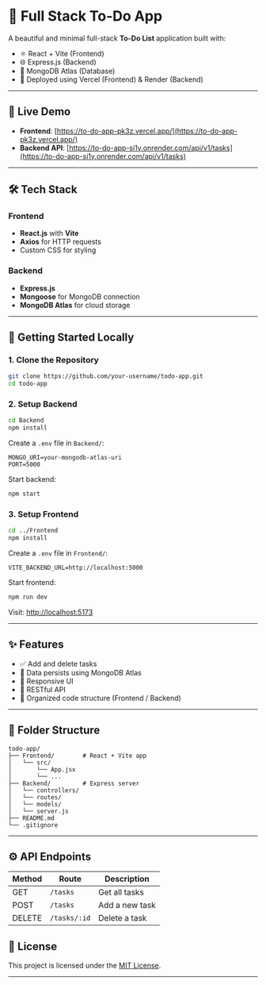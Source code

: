# 📝 Full Stack To-Do App

A beautiful and minimal full-stack **To-Do List** application built with:

- ⚛️ React + Vite (Frontend)
- 🌐 Express.js (Backend)
- 🍃 MongoDB Atlas (Database)
- 🚀 Deployed using Vercel (Frontend) & Render (Backend)

---

## 🔗 Live Demo

- **Frontend**: [https://to-do-app-pk3z.vercel.app/](https://to-do-app-pk3z.vercel.app/)
- **Backend API**: [https://to-do-app-si1y.onrender.com/api/v1/tasks](https://to-do-app-si1y.onrender.com/api/v1/tasks)

---

## 🛠 Tech Stack

### Frontend
- **React.js** with **Vite**
- **Axios** for HTTP requests
- Custom CSS for styling

### Backend
- **Express.js**
- **Mongoose** for MongoDB connection
- **MongoDB Atlas** for cloud storage

---

## 🚀 Getting Started Locally

### 1. Clone the Repository

```bash
git clone https://github.com/your-username/todo-app.git
cd todo-app
````

### 2. Setup Backend

```bash
cd Backend
npm install
```

Create a `.env` file in `Backend/`:

```env
MONGO_URI=your-mongodb-atlas-uri
PORT=5000
```

Start backend:

```bash
npm start
```

### 3. Setup Frontend

```bash
cd ../Frontend
npm install
```

Create a `.env` file in `Frontend/`:

```env
VITE_BACKEND_URL=http://localhost:5000
```

Start frontend:

```bash
npm run dev
```

Visit: [http://localhost:5173](http://localhost:5173)

---

## ✨ Features

* ✅ Add and delete tasks
* 💾 Data persists using MongoDB Atlas
* 📱 Responsive UI
* 🔗 RESTful API
* 📂 Organized code structure (Frontend / Backend)

---

## 🧾 Folder Structure

```
todo-app/
├── Frontend/        # React + Vite app
│   └── src/
│       └── App.jsx
│       └── ...
├── Backend/         # Express server
│   └── controllers/
│   └── routes/
│   └── models/
│   └── server.js
├── README.md
└── .gitignore
```

---

## ⚙️ API Endpoints

| Method | Route        | Description    |
| ------ | ------------ | -------------- |
| GET    | `/tasks`     | Get all tasks  |
| POST   | `/tasks`     | Add a new task |
| DELETE | `/tasks/:id` | Delete a task  |

## 📄 License

This project is licensed under the [MIT License](LICENSE).

---
